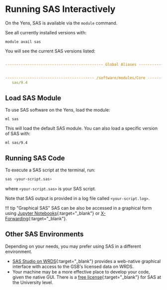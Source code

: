 # Running SAS Interactively

On the Yens, SAS is available via the `module` command. 

See all currently installed versions with:

```title="Terminal Input"
module avail sas
```

You will see the current SAS versions listed:

```{.yaml .no-copy title="Terminal Output"}

-------------------------------------------- Global Aliases --------------------------------------------


---------------------------------------- /software/modules/Core ----------------------------------------
   sas/9.4
```

## Load SAS Module
To use SAS software on the Yens, load the module:
```title="Terminal Input"
ml sas
```
This will load the default SAS module. You can also load a specific version of SAS with:

```title="Terminal Input"
ml sas/9.4
```

## Running SAS Code

To execute a SAS script at the terminal, run:
```bash title="Terminal Input"
sas <your-script.sas>
```
where `<your-script.sas>` is your SAS script.

Note that SAS output is provided in a log file called `<your-script.log>`.

!!! tip "Graphical SAS"
    SAS can be also be accessed in a graphical form using [Jupyter Notebooks](/_getting_started/jupyter/#sas){:target="_blank"} or [X-Forwarding](/_user_guide/using_gui){:target="_blank"}.

## Other SAS Environments

Depending on your needs, you may prefer using SAS in a different environment.

* [SAS Studio on WRDS](https://wrds-www.wharton.upenn.edu/pages/grid-items/using-sas-studio/){:target="_blank"} provides a web-native graphical interface with access to the GSB's licensed data on WRDS.
* Your machine may be a more effective place to develop your code, given the native GUI. There is a [free license](https://uit.stanford.edu/service/softwarelic/sas){:target="_blank"} for SAS at the University level.
